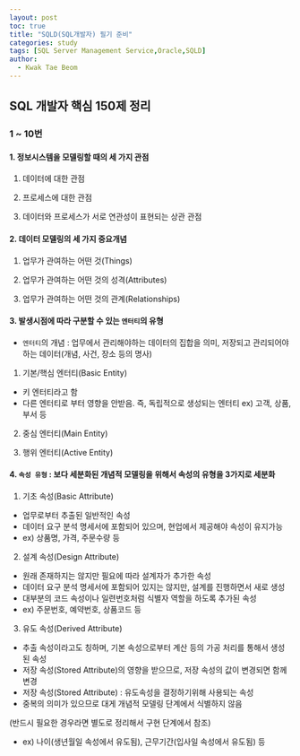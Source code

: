 ```yaml
---
layout: post
toc: true
title: "SQLD(SQL개발자) 필기 준비"
categories: study
tags: [SQL Server Management Service,Oracle,SQLD]
author:
  - Kwak Tae Beom
---
```


## SQL 개발자 핵심 150제 정리

### 1 ~ 10번

#### 1. 정보시스템을 모델링할 때의 세 가지 관점

1. 데이터에 대한 관점

2. 프로세스에 대한 관점

3. 데이터와 프로세스가 서로 연관성이 표현되는 상관 관점

#### 2. 데이터 모델링의 세 가지 중요개념

1. 업무가 관여하는 어떤 것(Things)

2. 업무가 관여하는 어떤 것의 성격(Attributes)

3. 업무가 관여하는 어떤 것의 관계(Relationships)

#### 3. 발생시점에 따라 구분할 수 있는 `엔터티`의 유형

* `엔터티`의 개념 : 업무에서 관리해야하는 데이터의 집합을 의미, 저장되고 관리되어야 하는 데이터(개념, 사건, 장소 등의 명사)

1. 기본/핵심 엔터티(Basic Entity)
- 키 엔터티라고 함
- 다른 엔터티로 부터 영향을 안받음. 즉, 독립적으로 생성되는 엔터티
ex) 고객, 상품, 부서 등

2. 중심 엔터티(Main Entity)

3. 행위 엔터티(Active Entity)

#### 4. `속성 유형` : 보다 세분화된 개념적 모델링을 위해서 속성의 유형을 3가지로 세분화

1. 기초 속성(Basic Attribute)
  - 업무로부터 추출된 일반적인 속성
  - 데이터 요구 분석 명세서에 포함되어 있으며, 현업에서 제공해야 속성이 유지가능
  - ex) 상품명, 가격, 주문수량 등

2. 설계 속성(Design Attribute)
  - 원래 존재하지는 않지만 필요에 따라 설계자가 추가한 속성
  - 데이터 요구 분석 명세서에 포함되어 있지는 않지만, 설계를 진행하면서 새로 생성
  - 대부분의 코드 속성이나 일련번호처럼 식별자 역할을 하도록 추가된 속성
  - ex) 주문번호, 예약번호, 상품코드 등

3. 유도 속성(Derived Attribute)
  - 추출 속성이라고도 칭하며, 기본 속성으로부터 계산 등의 가공 처리를 통해서 생성된 속성
  - 저장 속성(Stored Attribute)의 영향을 받으므로, 저장 속성의 값이 변경되면 함께 변경
  - 저장 속성(Stored Attribute)
    : 유도속성을 결정하기위해 사용되는 속성
  - 중복의 의미가 있으므로 대게 개념적 모델링 단계에서 식별하지 않음
  
  (반드시 필요한 경우라면 별도로 정리해서 구현 단계에서 참조)
  - ex) 나이(생년월일 속성에서 유도됨), 근무기간(입사일 속성에서 유도됨) 등